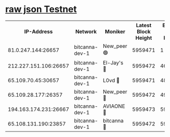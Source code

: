 [raw json Testnet](https://rpc-check.bcat.stavr.tech/bcat/rpc-bcat-result.json)
=


<table><tr><th>IP-Address</th><th>Network</th><th>Moniker</th><th>Latest Block Height</th><th>Earliest Block Height</th><th>Catching Up</th><th>Tx Index</th><th>Voting Power</th><th>Scan Time</th></tr><tr><td>81.0.247.144:26657</td><td>bitcanna-dev-1</td><td>New_peer 🟢</td><td>5959471</td><td>1</td><td>False</td><td>on</td><td>0</td><td>2024-01-13T14:17:45.223141809UTC</td></tr><tr><td>212.227.151.106:26657</td><td>bitcanna-dev-1</td><td>El-Jay's 🔴</td><td>5959472</td><td>4670391</td><td>False</td><td>on</td><td>2218164</td><td>2024-01-13T14:17:52.001507631UTC</td></tr><tr><td>65.109.70.45:30657</td><td>bitcanna-dev-1</td><td>L0vd 🔴</td><td>5959471</td><td>4828155</td><td>False</td><td>on</td><td>7920</td><td>2024-01-13T14:17:45.566471040UTC</td></tr><tr><td>65.109.28.177:26357</td><td>bitcanna-dev-1</td><td>New_peer 🔴</td><td>5959472</td><td>4952911</td><td>False</td><td>on</td><td>2237067</td><td>2024-01-13T14:17:52.333915609UTC</td></tr><tr><td>194.163.174.231:26667</td><td>bitcanna-dev-1</td><td>AVIAONE 🔴</td><td>5959473</td><td>5949001</td><td>False</td><td>on</td><td>1949865</td><td>2024-01-13T14:17:59.128327864UTC</td></tr><tr><td>65.108.131.190:23857</td><td>bitcanna-dev-1</td><td>bitcanna 🔴</td><td>5959472</td><td>5955472</td><td>False</td><td>off</td><td>82368</td><td>2024-01-13T14:17:52.665542664UTC</td></tr></table>